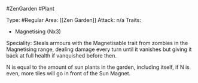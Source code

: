 #ZenGarden #Plant 

Type: #Regular 
Area: [[Zen Garden]]
Attack: n/a
Traits:
- Magnetising (Nx3)

Speciality: Steals armours with the Magnetisable trait from zombies in the Magnetising range, dealing damage every turn until it vanishes but giving it back at full health if vanquished before then.

N is equal to the amount of sun plants in the garden, including itself, if N is even, more tiles will go in front of the Sun Magnet.